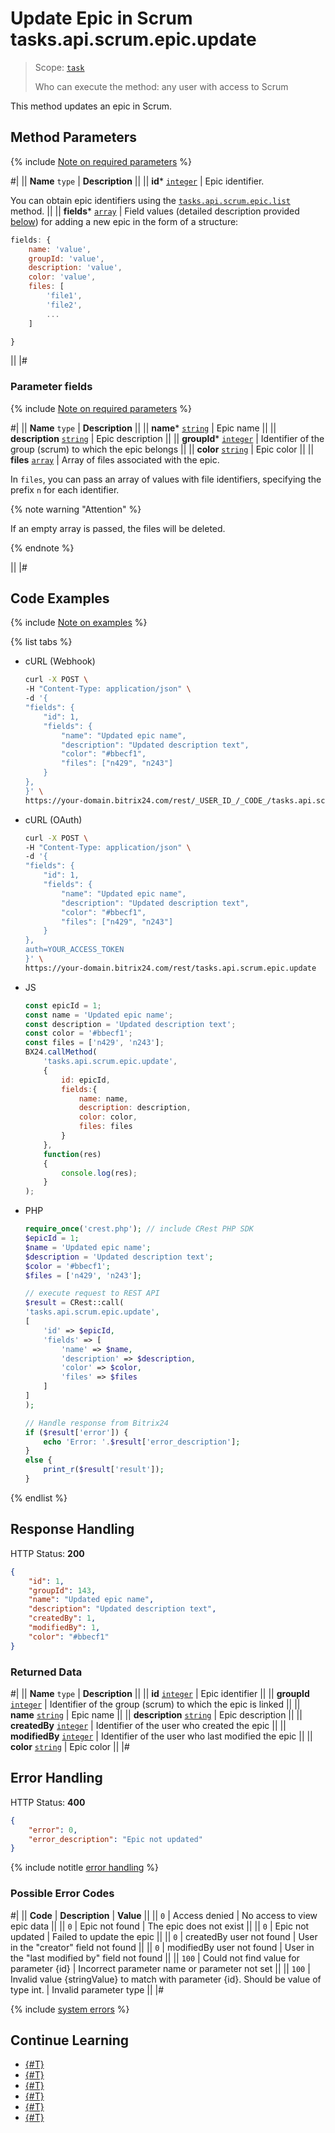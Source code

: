 # Update Epic in Scrum tasks.api.scrum.epic.update

> Scope: [`task`](../../../scopes/permissions.md)
>
> Who can execute the method: any user with access to Scrum

This method updates an epic in Scrum.

## Method Parameters

{% include [Note on required parameters](../../../../_includes/required.md) %}

#|
|| **Name**
`type` | **Description** ||
|| **id***
[`integer`](../../../data-types.md) | Epic identifier.

You can obtain epic identifiers using the [`tasks.api.scrum.epic.list`](./tasks-api-scrum-epic-list.md) method. ||
|| **fields***
[`array`](../../../data-types.md) | Field values (detailed description provided [below](#parametr-fields)) for adding a new epic in the form of a structure:

```js
fields: {
    name: 'value',
    groupId: 'value',
    description: 'value',
    color: 'value',
    files: [
        'file1',
        'file2',
        ...
    ]

}
```
||
|#

### Parameter fields

{% include [Note on required parameters](../../../../_includes/required.md) %}

#|
|| **Name**
`type` | **Description** ||
|| **name***
[`string`](../../../data-types.md) | Epic name ||
|| **description**
[`string`](../../../data-types.md) | Epic description ||
|| **groupId***
[`integer`](../../../data-types.md) | Identifier of the group (scrum) to which the epic belongs ||
|| **color**
[`string`](../../../data-types.md) | Epic color ||
|| **files**
[`array`](../../../data-types.md) | Array of files associated with the epic.

In `files`, you can pass an array of values with file identifiers, specifying the prefix `n` for each identifier.

{% note warning "Attention" %}

If an empty array is passed, the files will be deleted.

{% endnote %}

||
|#

## Code Examples

{% include [Note on examples](../../../../_includes/examples.md) %}

{% list tabs %}

- cURL (Webhook)

    ```bash
    curl -X POST \
    -H "Content-Type: application/json" \
    -d '{
    "fields": {
        "id": 1,
        "fields": {
            "name": "Updated epic name",
            "description": "Updated description text",
            "color": "#bbecf1",
            "files": ["n429", "n243"]
        }
    },
    }' \
    https://your-domain.bitrix24.com/rest/_USER_ID_/_CODE_/tasks.api.scrum.epic.update
    ```

- cURL (OAuth)

    ```bash
    curl -X POST \
    -H "Content-Type: application/json" \
    -d '{
    "fields": {
        "id": 1,
        "fields": {
            "name": "Updated epic name",
            "description": "Updated description text",
            "color": "#bbecf1",
            "files": ["n429", "n243"]
        }
    },
    auth=YOUR_ACCESS_TOKEN
    }' \
    https://your-domain.bitrix24.com/rest/tasks.api.scrum.epic.update
    ```

- JS

    ```js
    const epicId = 1;
    const name = 'Updated epic name';
    const description = 'Updated description text';
    const color = '#bbecf1';
    const files = ['n429', 'n243'];
    BX24.callMethod(
        'tasks.api.scrum.epic.update',
        {
            id: epicId,
            fields:{
                name: name,
                description: description,
                color: color,
                files: files
            }
        },
        function(res)
        {
            console.log(res);
        }
    );
    ```

- PHP

    ```php
    require_once('crest.php'); // include CRest PHP SDK
    $epicId = 1;
    $name = 'Updated epic name';
    $description = 'Updated description text';
    $color = '#bbecf1';
    $files = ['n429', 'n243'];

    // execute request to REST API
    $result = CRest::call(
    'tasks.api.scrum.epic.update',
    [
        'id' => $epicId,
        'fields' => [
            'name' => $name,
            'description' => $description,
            'color' => $color,
            'files' => $files
        ]
    ]
    );

    // Handle response from Bitrix24
    if ($result['error']) {
        echo 'Error: '.$result['error_description'];
    }
    else {
        print_r($result['result']);
    }
    ```

{% endlist %}

## Response Handling

HTTP Status: **200**

```json
{
    "id": 1,
    "groupId": 143,
    "name": "Updated epic name",
    "description": "Updated description text",
    "createdBy": 1,
    "modifiedBy": 1,
    "color": "#bbecf1"
}
```

### Returned Data

#|
|| **Name**
`type` | **Description** ||
|| **id**
[`integer`](../../../data-types.md) | Epic identifier ||
|| **groupId**
[`integer`](../../../data-types.md) | Identifier of the group (scrum) to which the epic is linked ||
|| **name**
[`string`](../../../data-types.md) | Epic name ||
|| **description**
[`string`](../../../data-types.md) | Epic description ||
|| **createdBy**
[`integer`](../../../data-types.md) | Identifier of the user who created the epic ||
|| **modifiedBy**
[`integer`](../../../data-types.md) | Identifier of the user who last modified the epic ||
|| **color**
[`string`](../../../data-types.md) | Epic color ||
|#

## Error Handling

HTTP Status: **400**

```json
{
    "error": 0,
    "error_description": "Epic not updated"
}
```

{% include notitle [error handling](../../../../_includes/error-info.md) %}

### Possible Error Codes

#|
|| **Code** | **Description**  | **Value** ||
|| `0` | Access denied | No access to view epic data ||
|| `0` | Epic not found | The epic does not exist ||
|| `0` | Epic not updated | Failed to update the epic ||
|| `0` | createdBy user not found | User in the "creator" field not found ||
|| `0` | modifiedBy user not found | User in the "last modified by" field not found ||
|| `100` | Could not find value for parameter {id} | Incorrect parameter name or parameter not set ||
|| `100` | Invalid value {stringValue} to match with parameter {id}. Should be value of type int. | Invalid parameter type ||
|#

{% include [system errors](../../../../_includes/system-errors.md) %}

## Continue Learning 

- [{#T}](./index.md)
- [{#T}](./tasks-api-scrum-epic-add.md)
- [{#T}](./tasks-api-scrum-epic-get.md)
- [{#T}](./tasks-api-scrum-epic-list.md)
- [{#T}](./tasks-api-scrum-epic-delete.md)
- [{#T}](./tasks-api-scrum-epic-get-fields.md)